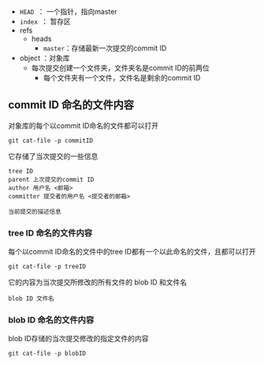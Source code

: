 - `HEAD `： 一个指针，指向master
- `index `： 暂存区
- refs
	- heads
		- `master`：存储最新一次提交的commit ID
- object ：对象库
	- 每次提交创建一个文件夹，文件夹名是commit ID的前两位
		- 每个文件夹有一个文件，文件名是剩余的commit ID

## commit ID 命名的文件内容
对象库的每个以commit ID命名的文件都可以打开
```shell
git cat-file -p commitID
```
它存储了当次提交的一些信息
```git
tree ID
parent 上次提交的commit ID
author 用户名 <邮箱>
committer 提交者的用户名 <提交者的邮箱>

当前提交的描述信息
```
### tree ID 命名的文件内容
每个以commit ID命名的文件中的tree ID都有一个以此命名的文件，且都可以打开
```shell
git cat-file -p treeID
```
它的内容为当次提交所修改的所有文件的 blob ID 和文件名
```shell
blob ID 文件名
```
### blob ID 命名的文件内容
blob ID存储的当次提交修改的指定文件的内容
```shell
git cat-file -p blobID
```